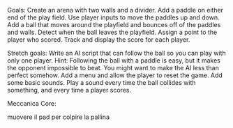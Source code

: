 
Goals:
Create an arena with two walls and a divider.
Add a paddle on either end of the play field. Use player inputs to move the paddles up and down.
Add a ball that moves around the playfield and bounces off of the paddles and walls.
Detect when the ball leaves the playfield. Assign a point to the player who scored.
Track and display the score for each player.

Stretch goals:
Write an AI script that can follow the ball so you can play with only one player.
Hint: Following the ball with a paddle is easy, but it makes the opponent impossible to beat. You might want to make the AI less than perfect somehow.
Add a menu and allow the player to reset the game.
Add some basic sounds. Play a sound every time the ball collides with something, and every time a player scores.

Meccanica Core:

muovere il pad per colpire la pallina 